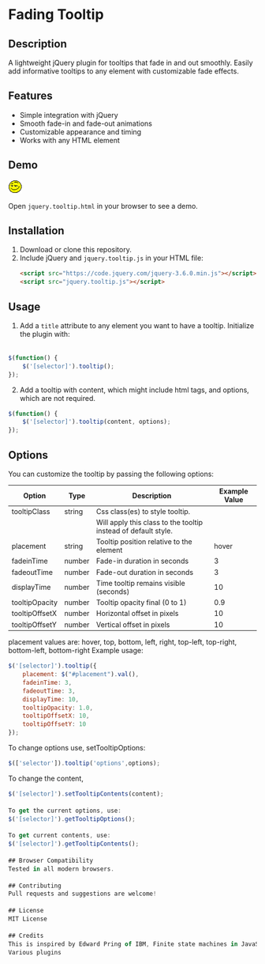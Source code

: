 # Fading Tooltip

## Description
A lightweight jQuery plugin for tooltips that fade in and out smoothly. Easily add informative tooltips to any element with customizable fade effects.

## Features
- Simple integration with jQuery
- Smooth fade-in and fade-out animations
- Customizable appearance and timing
- Works with any HTML element

## Demo
![Tooltip Demo](smiley.gif)

Open `jquery.tooltip.html` in your browser to see a demo.

## Installation
1. Download or clone this repository.
2. Include jQuery and `jquery.tooltip.js` in your HTML file:
	 ```html
	 <script src="https://code.jquery.com/jquery-3.6.0.min.js"></script>
	 <script src="jquery.tooltip.js"></script>
	 ```

## Usage
1. Add a `title` attribute to any element you want to have a tooltip. Initialize the plugin with:
```js

$(function() {
	$('[selector]').tooltip();
});
```

2. Add a tooltip with content, which might include html tags, and options, which are not required.
```js
$(function() {
	$('[selector]').tooltip(content, options);
});
```

## Options

You can customize the tooltip by passing the following options:

| Option           | Type    | Description                                      | Example Value           |
|------------------|---------|--------------------------------------------------|-------------------------|
| tooltipClass     | string  | Css class(es) to style tooltip.                  |                         |
|                  |         | Will apply this class to the tooltip instead of default style.             |
| placement        | string  | Tooltip position relative to the element         | hover                   |
| fadeinTime       | number  | Fade-in duration in seconds                      | 3                       |
| fadeoutTime      | number  | Fade-out duration in seconds                     | 3                       |
| displayTime      | number  | Time tooltip remains visible (seconds)           | 10                      |
| tooltipOpacity   | number  | Tooltip opacity final (0 to 1)                   | 0.9                     |
| tooltipOffsetX   | number  | Horizontal offset in pixels                      | 10                      |
| tooltipOffsetY   | number  | Vertical offset in pixels                        | 10                      |

placement values are: hover, top, bottom, left, right, top-left, top-right, bottom-left, bottom-right
Example usage:

```js
$('[selector]').tooltip({
	placement: $("#placement").val(),
	fadeinTime: 3,
	fadeoutTime: 3,
	displayTime: 10,
	tooltipOpacity: 1.0,
	tooltipOffsetX: 10,
	tooltipOffsetY: 10
});
```
To change options use, setTooltipOptions:
```js
$(['selector']).tooltip('options',options);
```
To change the content, 
```js
$('[selector]').setTooltipContents(content);

To get the current options, use:
$('[selector]').getTooltipOptions();

To get current contents, use:
$('[selector]').getTooltipContents();

## Browser Compatibility
Tested in all modern browsers.

## Contributing
Pull requests and suggestions are welcome!

## License
MIT License

## Credits
This is inspired by Edward Pring of IBM, Finite state machines in JavaScript, Parts 1, 2, 3, 2007. This was my first introduction to finite state machines. The writing was straightforward, comprehensive and enjoyable. I read this many years ago and just found the original on one of my home servers. I decided to update it to current standards and implement it as a jquery plugin. That wasn't really necessary, but it was instructive for me.
Various plugins
